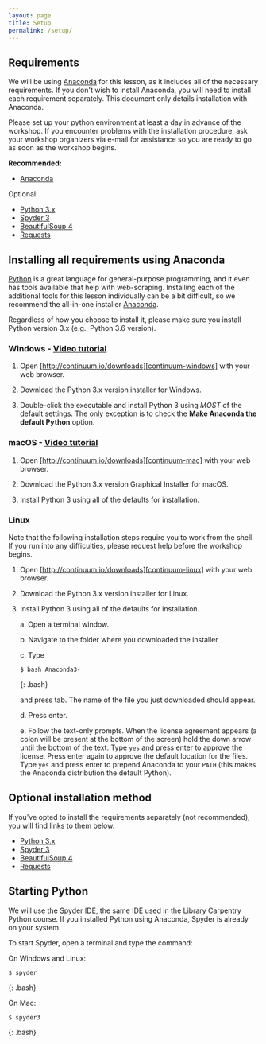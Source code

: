 ```yaml
---
layout: page
title: Setup
permalink: /setup/
---
```


## Requirements

We will be using [Anaconda][anaconda] for this lesson, as it includes all of the necessary 
requirements. If you don't wish to install Anaconda, you will need to install each requirement 
separately. This document only details installation with Anaconda. 

Please set up your python environment at least a day in advance of the workshop.  If you encounter 
problems with the installation procedure, ask your workshop organizers via e-mail for assistance 
so you are ready to go as soon as the workshop begins.

**Recommended:**

* [Anaconda](#anaconda)

Optional:

* [Python 3.x](#python)
* [Spyder 3](#spyder)
* [BeautifulSoup 4](#bs)
* [Requests](#reqeusts)

<a name="anaconda"></a>

## Installing all requirements using Anaconda 

[Python][python] is a great language for general-purpose programming, and it even has tools 
available that help with web-scraping. Installing each of the additional tools for this lesson 
individually can be a bit difficult, so we recommend the all-in-one installer [Anaconda][anaconda].

Regardless of how you choose to install it, please make sure you install Python version 3.x 
(e.g., Python 3.6 version).

### Windows - [Video tutorial][video-windows]

1. Open [http://continuum.io/downloads][continuum-windows] with your web browser.

2. Download the Python 3.x version installer for Windows.

3. Double-click the executable and install Python 3 using _MOST_ of the default settings. 
   The only exception is to check the **Make Anaconda the default Python** option.

### macOS - [Video tutorial][video-mac]

1. Open [http://continuum.io/downloads][continuum-mac] with your web browser.

2. Download the Python 3.x version Graphical Installer for macOS.

3. Install Python 3 using all of the defaults for installation.

### Linux

Note that the following installation steps require you to work from the shell. 
If you run into any difficulties, please request help before the workshop begins.

1.  Open [http://continuum.io/downloads][continuum-linux] with your web browser.

2.  Download the Python 3.x version installer for Linux.

3.  Install Python 3 using all of the defaults for installation.

    a.  Open a terminal window.

    b.  Navigate to the folder where you downloaded the installer

    c.  Type

    ~~~
    $ bash Anaconda3-
    ~~~
    {: .bash}

    and press tab.  The name of the file you just downloaded should appear.

    d.  Press enter.

    e.  Follow the text-only prompts.  When the license agreement appears (a colon
        will be present at the bottom of the screen) hold the down arrow until the 
        bottom of the text. Type `yes` and press enter to approve the license. Press 
        enter again to approve the default location for the files. Type `yes` and 
        press enter to prepend Anaconda to your `PATH` (this makes the Anaconda 
        distribution the default Python).

## Optional installation method

If you've opted to install the requirements separately (not recommended), you will find links to 
them below.

<a name="python"></a>
* [Python 3.x][python-install]
<a name="spyder"></a>
* [Spyder 3][spyder-install]
<a name="bs"></a>
* [BeautifulSoup 4][bs-install]
<a name="requests"></a>
* [Requests][requests-install]

## Starting Python

We will use the [Spyder IDE][spyder], the same IDE used in the Library Carpentry Python course. 
If you installed Python using Anaconda, Spyder is already on your system.

To start Spyder, open a terminal and type the command:

On Windows and Linux:
~~~
$ spyder
~~~
{: .bash}

On Mac:
~~~
$ spyder3
~~~
{: .bash}

[anaconda]: https://www.continuum.io/anaconda
[continuum-windows]: http://continuum.io/downloads#windows
[continuum-mac]: http://continuum.io/downloads#macos
[continuum-linux]: http://continuum.io/downloads#linux
[python-install]: https://www.python.org/downloads/
[spyder-install]: https://pythonhosted.org/spyder/installation.html
[bs-install]: https://www.crummy.com/software/BeautifulSoup/bs4/doc/#installing-beautiful-soup
[requests-install]: http://docs.python-requests.org/en/master/user/install/#install
[python]: https://python.org
[spyder]: https://pythonhosted.org/spyder/
[spyder-install]: https://pythonhosted.org/spyder/installation.html
[video-mac]: https://www.youtube.com/watch?v=TcSAln46u9U
[video-windows]: https://www.youtube.com/watch?v=xxQ0mzZ8UvA
